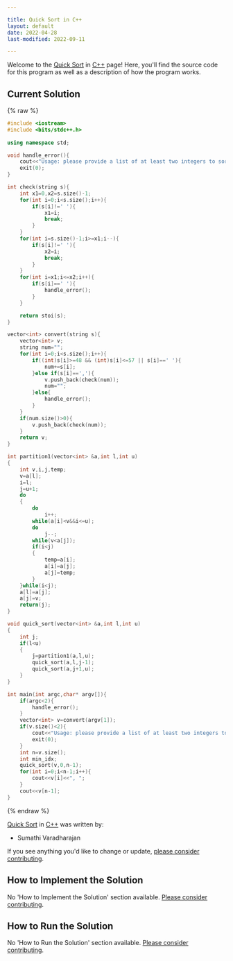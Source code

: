 ```yaml
---

title: Quick Sort in C++
layout: default
date: 2022-04-28
last-modified: 2022-09-11

---
```


Welcome to the [Quick Sort](https://sampleprograms.io/projects/quick-sort) in [C++](https://sampleprograms.io/languages/c-plus-plus) page! Here, you'll find the source code for this program as well as a description of how the program works.

## Current Solution

{% raw %}

```c++
#include <iostream>
#include <bits/stdc++.h>
 
using namespace std;

void handle_error(){
	cout<<"Usage: please provide a list of at least two integers to sort in the format \"1, 2, 3, 4, 5\""<<endl;
	exit(0);
}

int check(string s){
	int x1=0,x2=s.size()-1;
	for(int i=0;i<s.size();i++){
		if(s[i]!=' '){
			x1=i;
			break;
		}
	}
	for(int i=s.size()-1;i>=x1;i--){
		if(s[i]!=' '){
			x2=i;
			break;
		}
	}
	for(int i=x1;i<=x2;i++){
		if(s[i]==' '){
			handle_error();
		}
	}

	return stoi(s);
}

vector<int> convert(string s){
	vector<int> v;
	string num="";
	for(int i=0;i<s.size();i++){
		if((int)s[i]>=48 && (int)s[i]<=57 || s[i]==' '){
			num+=s[i];
		}else if(s[i]==','){
			v.push_back(check(num));
			num="";
		}else{
			handle_error();	
		}
	}
	if(num.size()>0){
		v.push_back(check(num));
	}
	return v;
}

int partition1(vector<int> &a,int l,int u)
{
    int v,i,j,temp;
    v=a[l];
    i=l;
    j=u+1;
    do
    {
        do
            i++;    
        while(a[i]<v&&i<=u);        
        do
            j--;
        while(v<a[j]);        
        if(i<j)
        {
            temp=a[i];
            a[i]=a[j];
            a[j]=temp;
        }
    }while(i<j);    
    a[l]=a[j];
    a[j]=v;
    return(j);
}

void quick_sort(vector<int> &a,int l,int u)
{
    int j;
    if(l<u)
    {
        j=partition1(a,l,u);
        quick_sort(a,l,j-1);
        quick_sort(a,j+1,u);
    }
}

int main(int argc,char* argv[]){
	if(argc<2){
		handle_error();
	}
	vector<int> v=convert(argv[1]);
	if(v.size()<2){
		cout<<"Usage: please provide a list of at least two integers to sort in the format \"1, 2, 3, 4, 5\""<<endl;
		exit(0);
	}
	int n=v.size();
	int min_idx;
	quick_sort(v,0,n-1);
	for(int i=0;i<n-1;i++){
		cout<<v[i]<<", ";
	}
	cout<<v[n-1];
}
```

{% endraw %}

[Quick Sort](https://sampleprograms.io/projects/quick-sort) in [C++](https://sampleprograms.io/languages/c-plus-plus) was written by:

- Sumathi Varadharajan

If you see anything you'd like to change or update, [please consider contributing](https://github.com/TheRenegadeCoder/sample-programs).

## How to Implement the Solution

No 'How to Implement the Solution' section available. [Please consider contributing](https://github.com/TheRenegadeCoder/sample-programs-website).

## How to Run the Solution

No 'How to Run the Solution' section available. [Please consider contributing](https://github.com/TheRenegadeCoder/sample-programs-website).